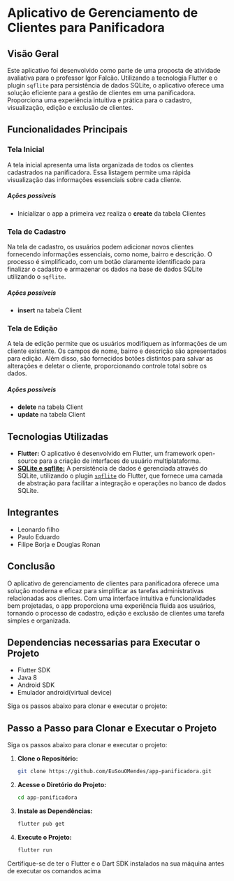 # Aplicativo de Gerenciamento de Clientes para Panificadora

## Visão Geral

Este aplicativo foi desenvolvido como parte de uma proposta de atividade avaliativa para o professor Igor Falcão. Utilizando a tecnologia Flutter e o plugin `sqflite` para persistência de dados SQLite, o aplicativo oferece uma solução eficiente para a gestão de clientes em uma panificadora. Proporciona uma experiência intuitiva e prática para o cadastro, visualização, edição e exclusão de clientes.

## Funcionalidades Principais

### Tela Inicial

A tela inicial apresenta uma lista organizada de todos os clientes cadastrados na panificadora. Essa listagem permite uma rápida visualização das informações essenciais sobre cada cliente.

##### Ações possiveis

- Inicializar o app a primeira vez realiza o **create** da tabela Clientes

### Tela de Cadastro

Na tela de cadastro, os usuários podem adicionar novos clientes fornecendo informações essenciais, como nome, bairro e descrição. O processo é simplificado, com um botão claramente identificado para finalizar o cadastro e armazenar os dados na base de dados SQLite utilizando o `sqflite`.

##### Ações possiveis

- **insert** na tabela Client

### Tela de Edição

A tela de edição permite que os usuários modifiquem as informações de um cliente existente. Os campos de nome, bairro e descrição são apresentados para edição. Além disso, são fornecidos botões distintos para salvar as alterações e deletar o cliente, proporcionando controle total sobre os dados.

##### Ações possiveis

- **delete** na tabela Client
- **update** na tabela Client

## Tecnologias Utilizadas

- **Flutter:** O aplicativo é desenvolvido em Flutter, um framework open-source para a criação de interfaces de usuário multiplataforma.
- [**SQLite e sqflite:**](https://pub.dev/packages/sqflite/install) A persistência de dados é gerenciada através do SQLite, utilizando o plugin [`sqflite`](https://pub.dev/packages/sqflite/install) do Flutter, que fornece uma camada de abstração para facilitar a integração e operações no banco de dados SQLite.

## Integrantes

- Leonardo filho
- Paulo Eduardo
- Filipe Borja e Douglas Ronan

## Conclusão

O aplicativo de gerenciamento de clientes para panificadora oferece uma solução moderna e eficaz para simplificar as tarefas administrativas relacionadas aos clientes. Com uma interface intuitiva e funcionalidades bem projetadas, o app proporciona uma experiência fluida aos usuários, tornando o processo de cadastro, edição e exclusão de clientes uma tarefa simples e organizada.

## Dependencias necessarias para Executar o Projeto

- Flutter SDK
- Java 8
- Android SDK
- Emulador android(virtual device)

Siga os passos abaixo para clonar e executar o projeto:

## Passo a Passo para Clonar e Executar o Projeto

Siga os passos abaixo para clonar e executar o projeto:

1. **Clone o Repositório:**

   ```bash
   git clone https://github.com/EuSouOMendes/app-panificadora.git

   ```

2. **Acesse o Diretório do Projeto:**

   ```Bash
   cd app-panificadora
   ```

3. **Instale as Dependências:**

   ```Bash
   flutter pub get
   ```

4. **Execute o Projeto:**

   ```Bash
   flutter run
   ```

Certifique-se de ter o Flutter e o Dart SDK instalados na sua máquina antes de executar os comandos acima
